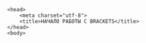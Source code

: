 <!DOCTYPE html>
<html lang="ru">

    <head>
        <meta charset="utf-8">
        <title>НАЧАЛО РАБОТЫ С BRACKETS</title>
    </head>
    <body>
    